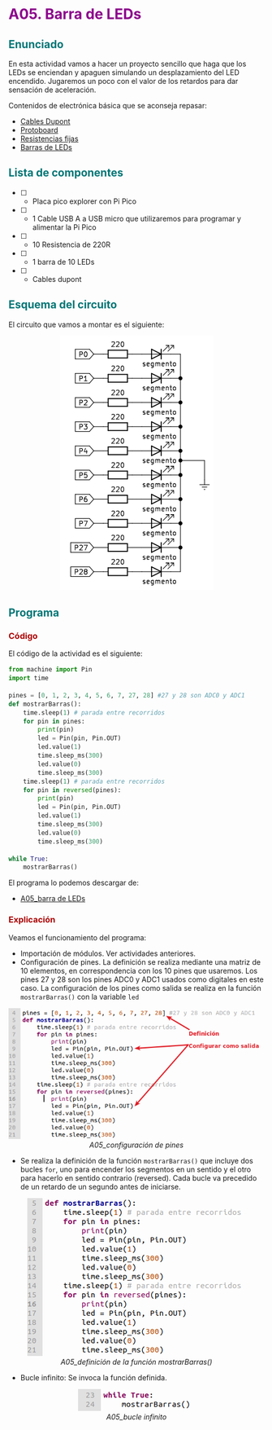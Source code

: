# <FONT COLOR=#8B008B>A05. Barra de LEDs</font>

## <FONT COLOR=#007575>**Enunciado**</font>
En esta actividad vamos a hacer un proyecto sencillo que haga que los LEDs se enciendan y apaguen simulando un desplazamiento del LED encendido. Jugaremos un poco con el valor de los retardos para dar sensación de aceleración.

Contenidos de electrónica básica que se aconseja repasar:

* [Cables Dupont](https://fgcoca.github.io/Conceptos-basicos-electronica/apartados/cables_conn/#cables-dupont)
* [Protoboard](https://fgcoca.github.io/Conceptos-basicos-electronica/apartados/cables_conn/#protoboard)
* [Resistencias fijas](https://fgcoca.github.io/Conceptos-basicos-electronica/apartados/resistencias/#resistencias-fijas)
* [Barras de LEDs](https://fgcoca.github.io/Conceptos-basicos-electronica/apartados/semi_disc/#Barras-de-leds)

## <FONT COLOR=#007575>**Lista de componentes**</font>

* [ ] - Placa pico explorer con Pi Pico
* [ ] - 1 Cable USB A a USB micro que utilizaremos para programar y alimentar la Pi Pico
* [ ] - 10 Resistencia de 220R
* [ ] - 1 barra de 10 LEDs
* [ ] - Cables dupont

## <FONT COLOR=#007575>**Esquema del circuito**</font>
El circuito que vamos a montar es el siguiente:

<center>

![A05](../img/activ/A05_e.png)

</center>

## <FONT COLOR=#007575>**Programa**</font>

### <FONT COLOR=#AA0000>Código</font>
El código de la actividad es el siguiente:

~~~py
from machine import Pin
import time

pines = [0, 1, 2, 3, 4, 5, 6, 7, 27, 28] #27 y 28 son ADC0 y ADC1
def mostrarBarras(): 
    time.sleep(1) # parada entre recorridos
    for pin in pines:
        print(pin)
        led = Pin(pin, Pin.OUT)
        led.value(1)
        time.sleep_ms(300)
        led.value(0)
        time.sleep_ms(300)        
    time.sleep(1) # parada entre recorridos
    for pin in reversed(pines):
        print(pin)
        led = Pin(pin, Pin.OUT)
        led.value(1)
        time.sleep_ms(300)
        led.value(0)
        time.sleep_ms(300)
          
while True:
    mostrarBarras()
~~~

El programa lo podemos descargar de:

* [A05_barra de LEDs](../programas/A05/A05.py)

### <FONT COLOR=#AA0000>Explicación</font>
Veamos el funcionamiento del programa:

* Importación de módulos. Ver actividades anteriores.
* Configuración de pines. La definición se realiza mediante una matriz de 10 elementos, en correspondencia con los 10 pines que usaremos. Los pines 27 y 28 son los pines ADC0 y ADC1 usados como digitales en este caso. La configuración de los pines como salida se realiza en la función ```mostrarBarras()``` con la variable ```led```

<center>

![A05_configuración de pines](../img/activ/A05_conf_pines.png)  
*A05_configuración de pines*

</center>

* Se realiza la definición de la función ```mostrarBarras()``` que incluye dos bucles ```for```, uno para encender los segmentos en un sentido y el otro para hacerlo en sentido contrario (reversed). Cada bucle va precedido de un retardo de un segundo antes de iniciarse.

<center>

![A05_definición de la función mostrarBarras()](../img/activ/A05_func_mostrar_barras.png)  
*A05_definición de la función mostrarBarras()*

</center>

* Bucle infinito: Se invoca la función definida.

<center>

![A05_bucle infinito](../img/activ/A05_bucle_inf.png)  
*A05_bucle infinito*

</center>
